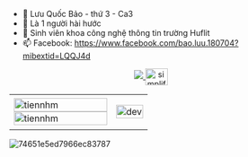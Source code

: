 - 👋 Lưu Quốc Bảo - thứ 3 - Ca3
- 👀 Là 1 người hài hước
- 🌱 Sinh viên khoa công nghệ thông tin trường Huflit
- 📫 Facebook: https://www.facebook.com/bao.luu.180704?mibextid=LQQJ4d
<p align="center">
  <a href="https://www.facebook.com/bao.luu.180704?mibextid=LQQJ4d" alt="Facebook">
    <img src="https://img.icons8.com/fluent/48/000000/facebook-new.png" target="_blank" />
  </a> 
  <a href="https://instagram.com/simplified_learner" target="blank">
    <img align="center" src="https://raw.githubusercontent.com/rahuldkjain/github-profile-readme-generator/master/src/images/icons/Social/instagram.svg" alt="simplified_learner" height="30" width="40" />
  </a>
</p>



<table style="width:100%;">
  <tr>
     <td>
      <img src="https://github-readme-stats.vercel.app/api/top-langs/?username=tiennhm&bg_color=FFFFFF00&text_color=179fa3&layout=compact&hide=CSS&langs_count=10&custom_title=Top%20ngôn%20ngữ%20được%20dùng" alt="tiennhm" width="100%"/>
      <img src="https://github-readme-stats.vercel.app/api?username=tiennhm&bg_color=FFFFFF00&text_color=179fa3&show_icons=true&count_private=true&include_all_commits=true&custom_title=Hoạt%20động%20trên%20Github" alt="tiennhm" width="100%"/>
    </td>
    <td>
      <p align="center"> 
        <img src="https://media0.giphy.com/media/v1.Y2lkPTc5MGI3NjExNjQ4MjMzM2NqbnduZ2Rpemx5dzE1NjZlZW16eGdremFxdjNlbWV4bCZlcD12MV9pbnRlcm5hbF9naWZfYnlfaWQmY3Q9Zw/CuuSHzuc0O166MRfjt/giphy.webp" alt="dev" width="100%"/>
      </p>
    </td>
  </tr>
</table>
 


![74651e5ed7966ec83787](https://github.com/user-attachments/assets/75b2910a-111f-4959-b79a-9c42abf2a40d)
